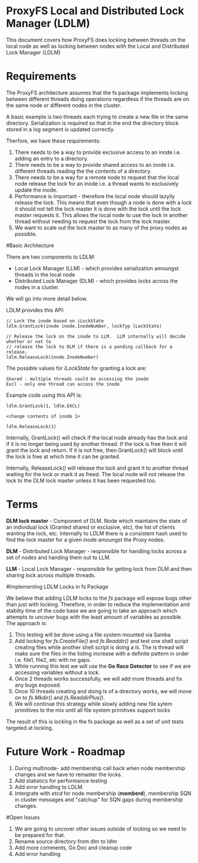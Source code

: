 # ProxyFS Local and Distributed Lock Manager (LDLM)

This document covers how ProxyFS does locking between threads on the local node as well as locking between nodes with the Local and Distributed Lock Manager (LDLM)
# Requirements
The ProxyFS architecture assumes that the fs package implements locking between different threads doing operations regardless if the threads are on the same node or different nodes in the cluster.

A basic example is two threads each trying to create a new file in the same directory.  Serialization is required so that in the end the directory block stored in a log segment is updated correctly.

Therfore, we have these requirements:

1.  There needs to be a way to provide exclusive access to an inode i.e. adding an entry to a directory.
2.  There needs to be a way to provide shared access to an inode i.e. different threads reading the the contents of a directory.
3.  There needs to be a way for a remote node to request that the local node release the lock for an inode i.e. a thread wants to exclusively update the inode.
4.  Performance is important - therefore the local node should lazyily release the lock.  This means that even though a node is done with a lock it should not tell the lock master it is done with the lock until the lock master requests it.  This allows the local node to use the lock in another thread without needing to request the lock from the lock master.
5.  We want to scale out the lock master to as many of the proxy nodes as possible.

#Basic Architecture

There are two components to LDLM:

* Local Lock Manager (LLM) - which provides serialization amoungst threads in the local node
* Distributed Lock Manager (DLM) - which provides locks across the nodes in a cluster.

We will go into more detail below.

LDLM provides this API:

    // Lock the inode based on iLockState
    ldlm.GrantLock(inode inode.InodeNumber, lockTyp lLockState)

    // Release the lock on the inode to LLM.  LLM internally will decide whether or not to
    // release the lock to DLM if there is a pending callback for a release.
    ldlm.ReleaseLock(inode.InodeNumber)

The possible values for *iLockState* for granting a lock are:

    Shared - multiple threads could be accessing the inode
    Excl - only one thread can access the inode

Example code using this API is:

    ldlm.GrantLock(1, ldlm.EXCL)
    
    <change contents of inode 1>
    
    ldlm.ReleaseLock(1)
    
Internally, GrantLock() will check if the local node already has the lock and if it is no longer being used by another thread.  If the lock is free then it will grant the lock and return.  If it is not free, then GrantLock() will block until the lock is free at which time it can be granted.

Internally, ReleaseLock() will release the lock and grant it to another thread waiting for the lock or mark it as freed.   The local node will not release the lock to the DLM lock master unless it has been requested too.

# Terms
**DLM lock master** - Component of DLM. Node which maintains the state of an individual lock (Granted shared or exclusive, etc), the list of clients wanting the lock, etc.  Internally to LDLM there is a consistent hash used to find the lock master for a given inode amoungst the Proxy nodes.

**DLM** - Distributed Lock Manager - responsible for handling locks across a set of nodes and handing them out to LLM.

**LLM** - Local Lock Manager - responsible for getting lock from DLM and then sharing lock across multiple threads.


#Implementing LDLM Locks in fs Package

We believe that adding LDLM locks to the *fs* package will expose bugs other than just with locking.  Therefore, in order to reduce the implementation and stabilty time of the code base we are going to take an approach which attempts to uncover bugs with the least amount of variables as possible.  The approach is:

1. This testing will be done using a file system mounted via Samba
2. Add locking for *fs.CreateFile()* and *fs.Readdir()* and test one shell script creating files while another shell script is doing a *ls*.   The ls thread will make sure the files in the listing increase with a definite pattern in order i.e. file1, file2, etc with no gaps.
3. While running this test we will use the **Go Race Detector** to see if we are accessing variables without a lock.
4. Once 2 threads works successfully, we will add more threads and fix any bugs exposed.
5. Once 10 threads creating and doing ls of a directory works, we will move on to *fs.Mkdir()* and *fs.ReaddirPlus()*.
6. We will continue this strategy while slowly adding new file sytem primitives to the mix until all file system primitives support locks

The result of this is locking in the fs package as well as a set of unit tests targeted at locking.



# Future Work - Roadmap
1. During multinode- add membership call back when node membership changes and we have to remaster the locks.
2. Add statistics for performance testing
3. Add error handling to LDLM
4. Intergrate with *etcd* for node membership (**memberd**), membership SQN in cluster messages and "catchup" for SQN gaps during membership changes.


#Open Issues
1.  We are going to uncover other issues outside of locking so we need to be prepared for that.
2.  Rename source directory from dlm to ldlm
3.  Add more comments, Go Doc and cleanup code
4. Add error handling


